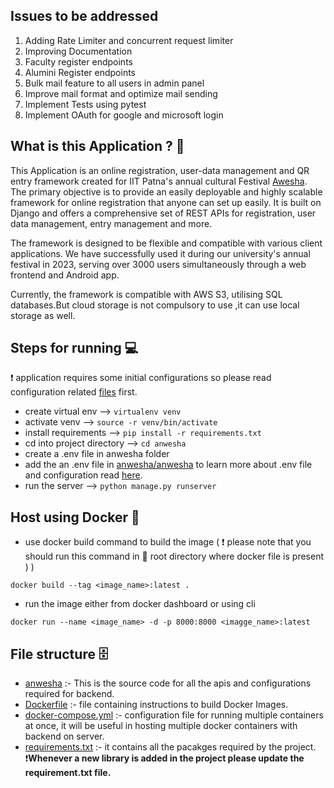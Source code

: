 ## Issues to be addressed
1. Adding Rate Limiter and concurrent request limiter  
2. Improving Documentation  
3. Faculty register endpoints  
4. Alumini Register endpoints  
5. Bulk mail feature to all users in admin panel  
6. Improve mail format and optimize mail sending  
7. Implement Tests using pytest  
8. Implement OAuth for google and microsoft login  


## What is this Application ? 🤔
This Application is an online registration, user-data management and QR entry framework created for IIT Patna's annual cultural Festival [Awesha](https://anwesha.live/). The primary objective is to provide an easily deployable and highly scalable framework for online registration that anyone can set up easily. It is built on Django and offers a comprehensive set of REST APIs for registration, user data management, entry management and more.

The framework is designed to be flexible and compatible with various client applications. We have successfully used it during our university's annual festival in 2023, serving over 3000 users simultaneously through a web frontend and Android app.

Currently, the framework is compatible with AWS S3, utilising SQL databases.But cloud storage is not compulsory to use ,it can use local storage as well.


## Steps for running 💻
❗ application requires some initial configurations so please read configuration related [files](./anwesha/README.md) first.
- create virtual env --> `virtualenv venv`
- activate venv --> `source -r venv/bin/activate`
- install requirements --> `pip install -r requirements.txt`
- cd into project directory --> `cd anwesha`
- create a .env file in anwesha folder
- add the an .env file in [anwesha/anwesha](./anwesha/anwesha/) to learn more about .env file and configuration read [here](./anwesha/anwesha/README.md).
- run the server --> `python manage.py runserver`

## Host using Docker 🐳

- use docker build command to build the image ( ❗ please note that you should run this command in 📁 root directory where docker file is present ) )
```
docker build --tag <image_name>:latest .
```
- run the image either from docker dashboard or using cli
```
docker run --name <image_name> -d -p 8000:8000 <imagge_name>:latest

```

## File structure 🗄️

- [anwesha](./anwesha/) :- This is the source code for all the apis and configurations required for backend.
- [Dockerfile](./Dockerfile) :- file containing instructions to build Docker Images.
- [docker-compose.yml](./docker-compose.yml) :- configuration file for running multiple containers at once, it will be useful in hosting multiple docker containers with backend on server.
- [requirements.txt](./requirements.txt) :- it contains all the pacakges required by the project. ❗**Whenever a new library is added in the project please update the requirement.txt file.**
